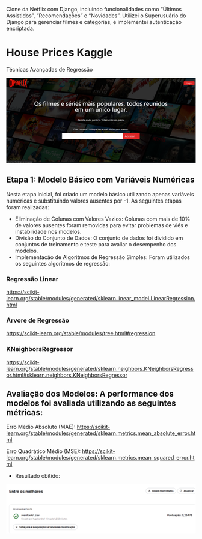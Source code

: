 Clone da Netflix com Django, incluindo funcionalidades como “Últimos Assistidos”, “Recomendações” e “Novidades”. Utilizei o Superusuário do Django para gerenciar filmes e categorias, e implementei autenticação encriptada.
# House Prices Kaggle
Técnicas Avançadas de Regressão

<img src="https://github.com/HugoLeandro/django/blob/main/imagens/homepage.png" width=800/>


## Etapa 1: Modelo Básico com Variáveis Numéricas
Nesta etapa inicial, foi criado um modelo básico utilizando apenas variáveis numéricas e substituindo valores ausentes por -1. As seguintes etapas foram realizadas:

- Eliminação de Colunas com Valores Vazios: Colunas com mais de 10% de valores ausentes foram removidas para evitar problemas de viés e instabilidade nos modelos.
- Divisão do Conjunto de Dados: O conjunto de dados foi dividido em conjuntos de treinamento e teste para avaliar o desempenho dos modelos.
- Implementação de Algoritmos de Regressão Simples: Foram utilizados os seguintes algoritmos de regressão:
### Regressão Linear
https://scikit-learn.org/stable/modules/generated/sklearn.linear_model.LinearRegression.html
### Árvore de Regressão
https://scikit-learn.org/stable/modules/tree.html#regression
### KNeighborsRegressor
https://scikit-learn.org/stable/modules/generated/sklearn.neighbors.KNeighborsRegressor.html#sklearn.neighbors.KNeighborsRegressor

## Avaliação dos Modelos: A performance dos modelos foi avaliada utilizando as seguintes métricas:
Erro Médio Absoluto (MAE):
https://scikit-learn.org/stable/modules/generated/sklearn.metrics.mean_absolute_error.html

Erro Quadrático Médio (MSE):
https://scikit-learn.org/stable/modules/generated/sklearn.metrics.mean_squared_error.html

- Resultado obitido:
<img src="https://github.com/HugoLeandro/House-Prices/blob/main/Imagens/resultado-kaggle1.png"/>

